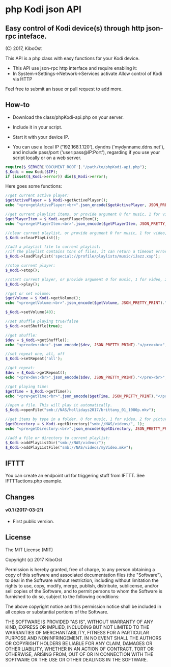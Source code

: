 # php Kodi json API

## Easy control of Kodi device(s) through http json-rpc inteface.
(C) 2017, KiboOst

This API is a php class with easy functions for your Kodi device.

- This API use json-rpc http interface and require enabling it:
- In System->Settings->Network->Services activate Allow control of Kodi via HTTP

Feel free to submit an issue or pull request to add more.

## How-to

- Download the class/phpKodi-api.php on your server.
- Include it in your script.
- Start it with your device IP.

- You can use a local IP ('192.168.1.120'), dyndns ('mydynname.ddns.net'), and include pass/port ('user:pass@IP:Port'), regarding if you use your script locally or on a web server.

```php
require($_SERVER['DOCUMENT_ROOT']."/path/to/phpKodi-api.php");
$_Kodi = new Kodi($IP);
if (isset($_Kodi->error)) die($_Kodi->error);
```

Here goes some functions:

```php
//get current active player:
$getActivePlayer = $_Kodi->getActivePlayer();
echo "<pre>getActivePlayer:<br>".json_encode($getActivePlayer, JSON_PRETTY_PRINT)."</pre><br>";

//get current playlist items, or provide argument 0 for music, 1 for video, 2 for pictures:
$getPlayerItem = $_Kodi->getPlayerItem();
echo "<pre>getPlayerItem:<br>".json_encode($getPlayerItem, JSON_PRETTY_PRINT)."</pre><br>";

//clear current playlist, or provide argument 0 for music, 1 for video, 2 for pictures:
$_Kodi->clearPlayList();

//add a playlist file to current playlist:
//if the playlist contains tons of files, it can return a timeout error but playlist will load.
$_Kodi->loadPlaylist('special://profile/playlists/music/iJazz.xsp');

//stop current player:
$_Kodi->stop();

//start current player, or provide argument 0 for music, 1 for video, 2 for pictures
$_Kodi->play();

//get or set volume:
$getVolume = $_Kodi->getVolume();
echo "<pre>getVolume:<br>".json_encode($getVolume, JSON_PRETTY_PRINT)."</pre><br>";

$_Kodi->setVolume(40);

//set shuffle playing true/false
$_Kodi->setShuffle(true);

//get shuffle:
$dev = $_Kodi->getShuffle();
echo "<pre>dev:<br>".json_encode($dev, JSON_PRETTY_PRINT)."</pre><br>";

//set repeat one, all, off
$_Kodi->setRepeat('all');

//get repeat:
$dev = $_Kodi->getRepeat();
echo "<pre>dev:<br>".json_encode($dev, JSON_PRETTY_PRINT)."</pre><br>";

//get playing time:
$getTime = $_Kodi->getTime();
echo "<pre>getTime:<br>".json_encode($getTime, JSON_PRETTY_PRINT)."</pre><br>";

//open a file. This will play it automatically.
$_Kodi->openFile("smb://NAS/hollidays2017/brittany_01_1080p.mkv");

//get items by type in a folder. 0 for music, 1 for video, 2 for pictures:
$getDirectory = $_Kodi->getDirectory("smb://NAS/videos/", 1);
echo "<pre>getDirectory:<br>".json_encode($getDirectory, JSON_PRETTY_PRINT)."</pre><br>";

//add a file or directory to current playlist:
$_Kodi->addPlayListDir("smb://NAS/videos/");
$_Kodi->addPlayListFile("smb://NAS/videos/myVideo.mkv");
```

## IFTTT

You can create an endpoint url for triggering stuff from IFTTT. See IFTTTactions.php example.

## Changes

#### v0.1 (2017-03-21)
- First public version.

## License

The MIT License (MIT)

Copyright (c) 2017 KiboOst

Permission is hereby granted, free of charge, to any person obtaining a copy
of this software and associated documentation files (the "Software"), to deal
in the Software without restriction, including without limitation the rights
to use, copy, modify, merge, publish, distribute, sublicense, and/or sell
copies of the Software, and to permit persons to whom the Software is
furnished to do so, subject to the following conditions:

The above copyright notice and this permission notice shall be included in all
copies or substantial portions of the Software.

THE SOFTWARE IS PROVIDED "AS IS", WITHOUT WARRANTY OF ANY KIND, EXPRESS OR
IMPLIED, INCLUDING BUT NOT LIMITED TO THE WARRANTIES OF MERCHANTABILITY,
FITNESS FOR A PARTICULAR PURPOSE AND NONINFRINGEMENT. IN NO EVENT SHALL THE
AUTHORS OR COPYRIGHT HOLDERS BE LIABLE FOR ANY CLAIM, DAMAGES OR OTHER
LIABILITY, WHETHER IN AN ACTION OF CONTRACT, TORT OR OTHERWISE, ARISING FROM,
OUT OF OR IN CONNECTION WITH THE SOFTWARE OR THE USE OR OTHER DEALINGS IN THE
SOFTWARE.
